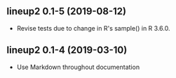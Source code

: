 ## lineup2 0.1-5 (2019-08-12)

- Revise tests due to change in R's sample() in R 3.6.0.


## lineup2 0.1-4 (2019-03-10)

- Use Markdown throughout documentation
